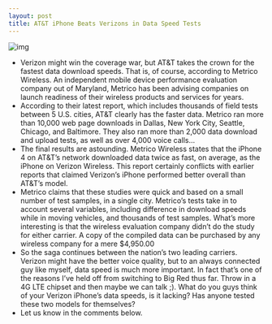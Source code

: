 ```yaml
---
layout: post
title: AT&T iPhone Beats Verizons in Data Speed Tests
---
```

![img](http://media.idownloadblog.com/wp-content/uploads/2011/03/verizon-vs-att.jpg)
* Verizon might win the coverage war, but AT&T takes the crown for the fastest data download speeds. That is, of course, according to Metrico Wireless. An independent mobile device performance evaluation company out of Maryland, Metrico has been advising companies on launch readiness of their wireless products and services for years.
* According to their latest report, which includes thousands of field tests between 5 U.S. cities, AT&T clearly has the faster data. Metrico ran more than 10,000 web page downloads in Dallas, New York City, Seattle, Chicago, and Baltimore. They also ran more than 2,000 data download and upload tests, as well as over 4,000 voice calls…
* The final results are astounding. Metrico Wireless states that the iPhone 4 on AT&T’s network downloaded data twice as fast, on average, as the iPhone on Verizon Wireless. This report certainly conflicts with earlier reports that claimed Verizon’s iPhone performed better overall than AT&T’s model.
* Metrico claims that these studies were quick and based on a small number of test samples, in a single city. Metrico’s tests take in to account several variables, including difference in download speeds while in moving vehicles, and thousands of test samples. What’s more interesting is that the wireless evaluation company didn’t do the study for either carrier. A copy of the compiled data can be purchased by any wireless company for a mere $4,950.00
* So the saga continues between the nation’s two leading carriers. Verizon might have the better voice quality, but to an always connected guy like myself, data speed is much more important. In fact that’s one of the reasons I’ve held off from switching to Big Red thus far. Throw in a 4G LTE chipset and then maybe we can talk ;). What do you guys think of your Verizon iPhone’s data speeds, is it lacking? Has anyone tested these two models for themselves?
* Let us know in the comments below.

